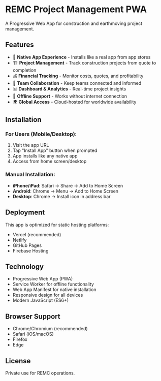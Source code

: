 # REMC Project Management PWA

A Progressive Web App for construction and earthmoving project management.

## Features

- 📱 **Native App Experience** - Installs like a real app from app stores
- 🏗️ **Project Management** - Track construction projects from quote to completion  
- 💰 **Financial Tracking** - Monitor costs, quotes, and profitability
- 👥 **Team Collaboration** - Keep teams connected and informed
- 📊 **Dashboard & Analytics** - Real-time project insights
- 🔄 **Offline Support** - Works without internet connection
- 🌍 **Global Access** - Cloud-hosted for worldwide availability

## Installation

### For Users (Mobile/Desktop):
1. Visit the app URL
2. Tap "Install App" button when prompted
3. App installs like any native app
4. Access from home screen/desktop

### Manual Installation:
- **iPhone/iPad**: Safari → Share → Add to Home Screen
- **Android**: Chrome → Menu → Add to Home Screen  
- **Desktop**: Chrome → Install icon in address bar

## Deployment

This app is optimized for static hosting platforms:
- Vercel (recommended)
- Netlify
- GitHub Pages
- Firebase Hosting

## Technology

- Progressive Web App (PWA)
- Service Worker for offline functionality
- Web App Manifest for native installation
- Responsive design for all devices
- Modern JavaScript (ES6+)

## Browser Support

- Chrome/Chromium (recommended)
- Safari (iOS/macOS)
- Firefox
- Edge

## License

Private use for REMC operations.